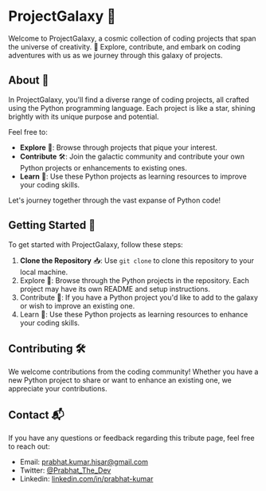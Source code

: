 # ProjectGalaxy 🌌

Welcome to ProjectGalaxy, a cosmic collection of coding projects that span the universe of creativity. 🚀 Explore, contribute, and embark on coding adventures with us as we journey through this galaxy of projects.

## About 🌟

In ProjectGalaxy, you'll find a diverse range of coding projects, all crafted using the Python programming language. Each project is like a star, shining brightly with its unique purpose and potential.

Feel free to:

- **Explore** 🚀: Browse through projects that pique your interest.
- **Contribute** 🛠️: Join the galactic community and contribute your own Python projects or enhancements to existing ones.
- **Learn** 🧠: Use these Python projects as learning resources to improve your coding skills.

Let's journey together through the vast expanse of Python code!

## Getting Started 🚀

To get started with ProjectGalaxy, follow these steps:

1. **Clone the Repository** 📥: Use `git clone` to clone this repository to your local machine.
2. Explore 🌌: Browse through the Python projects in the repository. Each project may have its own README and setup instructions.
3. Contribute 🚧: If you have a Python project you'd like to add to the galaxy or wish to improve an existing one.
4. Learn 🧠: Use these Python projects as learning resources to enhance your coding skills.

## Contributing 🛠️
We welcome contributions from the coding community! Whether you have a new Python project to share or want to enhance an existing one, we appreciate your contributions.

## Contact 📬

If you have any questions or feedback regarding this tribute page, feel free to reach out:

- Email: prabhat.kumar.hisar@gmail.com
- Twitter: [@Prabhat_The_Dev](https://twitter.com/Prabhat_The_Dev)
- Linkedin: [linkedin.com/in/prabhat-kumar](www.linkedin.com/in/prabhatkumar-dev)
